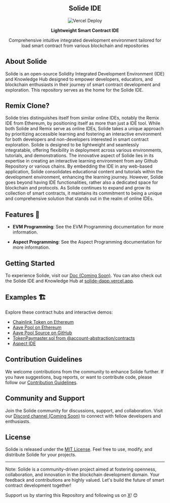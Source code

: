 <p align="center">
  <h2 align="center">Solide IDE</h2>
  <p align="center">
    <img src="https://therealsujitk-vercel-badge.vercel.app/?app=solide" alt="Vercel Deploy">
  </p>
  <p align="center"><b>Lightweight Smart Contract IDE</b></p>
  <p align="center">Comprehensive intuitive integrated development environment tailored for load smart contract from various blockchain and repositories</p>
</p>

## About Solide

Solide is an open-source Solidity Integrated Development Environment (IDE) and Knowledge Hub designed to empower developers, educators, and blockchain enthusiasts in their journey of smart contract development and exploration. This repository serves as the home for the Solide IDE.

## Remix Clone?

Solide tries distinguishes itself from similar online IDEs, notably the Remix IDE from Ethereum, by positioning itself as more than just a IDE tool. While both Solide and Remix serve as online IDEs, Solide takes a unique approach by prioritizing accessible learning and fostering an interactive environment for both developers and non-developers interested in smart contract exploration. Solide is designed to be lightweight and seamlessly integratable, offering flexibility in deployment across various environments, tutorials, and demonstrations. The innovative aspect of Solide lies in its expertise in creating an interactive learning environment from any Github Repository or various chains. By embedding the IDE in any web-based application, Solide consolidates educational content and tutorials within the development environment, enhancing the learning journey. However, Solide goes beyond having IDE functionalities, rather also a dedicated space for blockchain and protocols. As Solide continues to expand and grow its collection of smart contracts, it maintains its commitment to being a unique and comprehensive solution that stands out in the realm of online IDEs.

## Features 🌟

- **EVM Programming**: See the EVM Programming documentation for more information.

- **Aspect Programming**: See the Aspect Programming documentation for more information.

## Getting Started

To experience Solide, visit our [Doc (Coming Soon)](#). You can also check out the Solide IDE and Knowledge Hub at [solide-dapp.vercel.app](https://solide-dapp.vercel.app/).

## Examples 🏗️

Explore these contract hubs and interactive demos:

- [Chainlink Token on Ethereum](https://solidewidget.azurewebsites.net/address/1/0x514910771af9ca656af840dff83e8264ecf986ca)
- [Aave Pool on Ethereum](http://localhost:3001/address/1/0x87870Bca3F3fD6335C3F4ce8392D69350B4fA4E2)
- [Aave Pool Source on GitHub](https://github.com/aave/aave-v3-core/blob/master/contracts/protocol/pool/Pool.sol)
- [TokenPaymaster.sol from @account-abstraction/contracts](https://solidewidget.azurewebsites.net/?url=https://github.com/eth-infinitism/account-abstraction/blob/develop/contracts/samples/TokenPaymaster.sol)
- [Aspect IDE](https://solidewidget.azurewebsites.net/aspect)

## Contribution Guidelines

We welcome contributions from the community to enhance Solide further. If you have suggestions, bug reports, or want to contribute code, please follow our [Contribution Guidelines](link-to-contribution-guidelines).

## Community and Support

Join the Solide community for discussions, support, and collaboration. Visit our [Discord channel (Coming Soon)](#) to connect with fellow developers and enthusiasts.

## License

Solide is released under the [MIT License](link-to-license). Feel free to use, modify, and distribute Solide for your projects.

---


Note: Solide is a community-driven project aimed at fostering openness, collaboration, and innovation in the blockchain development domain. Your feedback and contributions are highly valued. Let's build the future of smart contract development together!

Support us by starring this Repository and following us on [X](https://twitter.com/SolideProject)! 😊